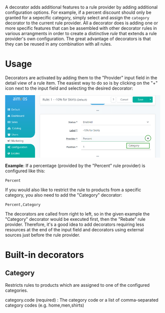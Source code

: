A decorator adds additional features to a rule provider by adding additional configuration options. For example, if a percent discount should only be granted for a sepecific category, simply select and assign the `category` decorator to the current rule provider. All a decorator does is adding one or more specific features that can be assembled with other decorator rules in various arrangments in order to create a distinctive *rule* that extends a rule provider's own configuration. The great advantage of decorators is that they can be reused in any combination with all rules.

# Usage

Decorators are activated by adding them to the "Provider" input field in the detail view of a rule item. The easiest way to do so is by clicking on the "+" icon next to the input field and selecting the desired decorator:

![Add a decorator to the rule provider](Admin-rule-add-decorator.png)

**Example**: If a percentage (provided by the "Percent" rule provider) is configured like this:

```
Percent
```

If you would also like to restrict the rule to products from a specific category, you also need to add the "Category" decorator:

```
Percent,Category
```

The decorators are called from right to left, so in the given example the "Category" decorator would be executed first, then the "Rebate" rule provider. Therefore, it's a good idea to add decorators requiring less resources at the end of the input field and decorators using external sources just before the rule provider.


# Built-in decorators

## Category

Restricts rules to products which are assigned to one of the configured categories.

category.code (required)
: The category code or a list of comma-separated category codes (e.g. home,men,shirts)
